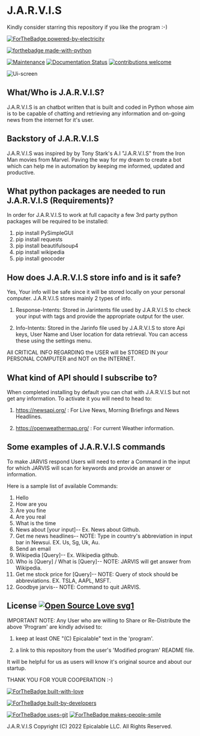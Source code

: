 # J.A.R.V.I.S

Kindly consider starring this repository if you like the program :-)

[![ForTheBadge powered-by-electricity](http://ForTheBadge.com/images/badges/powered-by-electricity.svg)](https://github.com/Epicalable/JARVIS-GUI)

[![forthebadge made-with-python](http://ForTheBadge.com/images/badges/made-with-python.svg)](https://www.python.org/) 

[![Maintenance](https://img.shields.io/badge/Maintained%3F-yes-green.svg)](https://github.com/Epicalable/JARVIS-GUI) [![Documentation Status](https://readthedocs.org/projects/ansicolortags/badge/?version=latest)](https://github.com/Epicalable/JARVIS-GUI) [![contributions welcome](https://img.shields.io/badge/contributions-welcome-brightgreen.svg?style=flat)](https://github.com/Epicalable/JARVIS-GUI/issues)

![Ui-screen](https://user-images.githubusercontent.com/69076784/103637012-d5648c00-4f70-11eb-950b-972397b43302.PNG)


## What/Who is J.A.R.V.I.S?
J.A.R.V.I.S is an chatbot written that is built and coded in Python whose aim is to be capable of chatting and retrieving any information and on-going news from the internet for it's user.

## Backstory of J.A.R.V.I.S
J.A.R.V.I.S was inspired by by Tony Stark's A.I "J.A.R.V.I.S" from the Iron Man movies from Marvel. Paving the way for my dream to create a bot which can help me in automation by keeping me informed, updated and productive.

## What python packages are needed to run J.A.R.V.I.S (Requirements)?
In order for J.A.R.V.I.S to work at full capacity a few 3rd party python packages will be required to be installed:
1. pip install PySimpleGUI
2. pip install requests
3. pip install beautifulsoup4
4. pip install wikipedia
5. pip install geocoder

## How does J.A.R.V.I.S store info and is it safe?
Yes, Your info will be safe since it will be stored locally on your personal computer. J.A.R.V.I.S stores mainly 2 types of info.

1. Response-Intents: Stored in Jarintents file used by J.A.R.V.I.S to check your input with tags and provide the appropriate output for the user.

2. Info-Intents: Stored in the Jarinfo file used by J.A.R.V.I.S to store Api keys, User Name and User location for data retrieval. You can access these using the settings menu.

All CRITICAL INFO REGARDING the USER will be STORED IN your PERSONAL COMPUTER and NOT on the INTERNET.

## What kind of API should I subscribe to?
When completed installing by default you can chat with J.A.R.V.I.S but not get any information. To activate it you will need to head to:

1. https://newsapi.org/ : For Live News, Morning Briefings and News Headlines.

2. https://openweathermap.org/ : For current Weather information.

## Some examples of J.A.R.V.I.S commands
To make JARVIS respond Users will need to enter a Command in the input for which JARVIS will scan for keywords and provide an answer or information.

Here is a sample list of available Commands:
1. Hello
2. How are you
3. Are you fine
4. Are you real
5. What is the time
6. News about [your input]--
   Ex. News about Github.
7. Get me news headlines--
   NOTE: Type in country's abbreviation in input bar in Newsui. EX. Us, Sg, Uk, Au.
8. Send an email
9. Wikipedia [Query]--
   Ex. Wikipedia github.
10. Who is [Query] / What is [Query]--
    NOTE: JARVIS will get answer from Wikipedia.
11. Get me stock price for [Query]--
    NOTE: Query of stock should be abbreviations. EX. TSLA, AAPL, MSFT.
12. Goodbye jarvis--
    NOTE: Command to quit JARVIS.

## License [![Open Source Love svg1](https://badges.frapsoft.com/os/v1/open-source.svg?v=103)](https://github.com/Epicalable/)
IMPORTANT NOTE: Any User who are willing to Share or Re-Distribute the above 'Program' are kindly advised to:

1. keep at least ONE "(C) Epicalable" text in the 'program'.

2. a link to this repository from the user's 'Modified program' README file. 

It will be helpful for us as users will know it's original source and about our startup.

THANK YOU FOR YOUR COOPERATION :-)


[![ForTheBadge built-with-love](http://ForTheBadge.com/images/badges/built-with-love.svg)](https://github.com/Epicalable/)

[![ForTheBadge built-by-developers](http://ForTheBadge.com/images/badges/built-by-developers.svg)](https://github.com/MahaMohan/)

[![ForTheBadge uses-git](http://ForTheBadge.com/images/badges/uses-git.svg)](https://GitHub.com/) 
[![ForTheBadge makes-people-smile](http://ForTheBadge.com/images/badges/makes-people-smile.svg)](https://github.com/Epicalable/)

J.A.R.V.I.S Copyright (C) 2022 Epicalable LLC. All Rights Reserved.